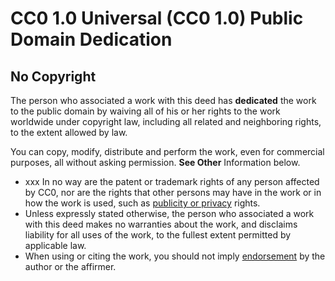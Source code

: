 # CC0 1.0 Universal (CC0 1.0) Public Domain Dedication

## No Copyright

The person who associated a work with this deed has **dedicated** the work to the public domain by waiving all of his or her rights to the work worldwide under copyright law, including all related and neighboring rights, to the extent allowed by law.

You can copy, modify, distribute and perform the work, even for commercial purposes, all without asking permission. **See Other** Information below.

+ xxx In no way are the patent or trademark rights of any person affected by CC0, nor are the rights that other persons may have in the work or in how the work is used, such as [publicity or privacy](https://wiki.creativecommons.org/Frequently_Asked_Questions#When_are_publicity_rights_relevant.3F) rights.
+ Unless expressly stated otherwise, the person who associated a work with this deed makes no warranties about the work, and disclaims liability for all uses of the work, to the fullest extent permitted by applicable law.
+ When using or citing the work, you should not imply [endorsement](https://creativecommons.org/publicdomain/zero/1.0/) by the author or the affirmer.
